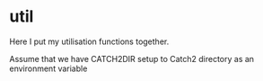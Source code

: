 # util
Here I put my utilisation functions together.

Assume that we have CATCH2DIR setup to Catch2 directory as an environment variable
